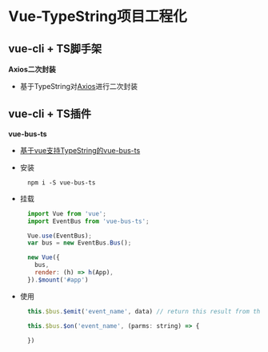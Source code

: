 # Vue-TypeString项目工程化
## vue-cli + TS脚手架
**Axios二次封装**
- 基于TypeString对[Axios](https://www.kancloud.cn/yunye/axios/234845)进行二次封装
  
## vue-cli + TS插件
**vue-bus-ts**
- [基于vue支持TypeString的vue-bus-ts]()

- 安装
  ```
    npm i -S vue-bus-ts
  ```
- 挂载
  ```js
    import Vue from 'vue';
    import EventBus from 'vue-bus-ts';

    Vue.use(EventBus);
    var bus = new EventBus.Bus();

    new Vue({
      bus,
      render: (h) => h(App),
    }).$mount('#app')
  ```
- 使用
  ```js
    this.$bus.$emit('event_name', data) // return this result from this event

    this.$bus.$on('event_name', (parms: string) => {

    })
  ```
